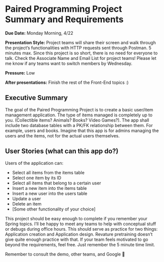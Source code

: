 # Paired Programming Project Summary and Requirements

**Due Date:** Monday Morning, 4/22

**Presentation Style:** Project teams will share their screen and walk through the project’s functionalities with HTTP requests sent through Postman. 5 minutes max. Since this project is so short, there is no need for everyone to talk. Check the Associate Name and Email List for project teams! Please let me know if any teams want to switch members by Wednesday.

**Pressure:** Low

**After presentations:** Finish the rest of the Front-End topics :)

## Executive Summary

The goal of the Paired Programming Project is to create a basic user/item management application. The type of items managed is completely up to you. (Collectible items? Animals? Books? Video Games?). The app shall include two database tables with a PK/FK relationship between them. For example, users and books. Imagine that this app is for admins managing the users and the items, not for the actual users themselves.

## User Stories (what can this app do?)

Users of the application can:

- Select all items from the items table
- Select one item by its ID
- Select all items that belong to a certain user
- Insert a new item into the items table
- Insert a new user into the users table
- Update a user
- Delete an item
- [Some other functionality of your choice]

This project should be easy enough to complete if you remember your Spring topics. I’ll be happy to meet any teams to help with conceptual stuff or debugs during office hours. This should serve as practice for two things: Application creation and Application design. Revature pretraining doesn’t give quite enough practice with that. If your team feels motivated to go beyond the requirements, feel free. Just remember the 5 minute time limit.

Remember to consult the demo, other teams, and Google 🎉
